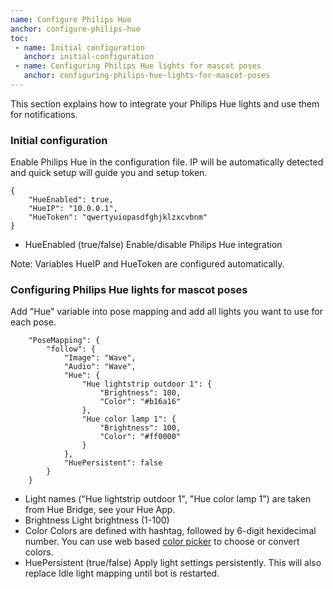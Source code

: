 ```yaml
---
name: Configure Philips Hue
anchor: configure-philips-hue
toc: 
 - name: Initial configuration
   anchor: initial-configuration
 - name: Configuring Philips Hue lights for mascot poses
   anchor: configuring-philips-hue-lights-for-mascot-poses
---
```

This section explains how to integrate your Philips Hue lights and use them for notifications.

### Initial configuration
Enable Philips Hue in the configuration file. IP will be automatically detected and quick setup will guide you and setup token.
```
{
    "HueEnabled": true,
    "HueIP": "10.0.0.1",
    "HueToken": "qwertyuiopasdfghjklzxcvbnm"
}
```
* <span class="icon settings">HueEnabled</span> (true/false) Enable/disable Philips Hue integration

<span class="icon idea">Note: Variables <span class="icon settings">HueIP</span> and <span class="icon settings">HueToken</span> are configured automatically.</span>

### Configuring Philips Hue lights for mascot poses
Add "Hue" variable into pose mapping and add all lights you want to use for each pose.
```
    "PoseMapping": {
        "follow": {
            "Image": "Wave",
            "Audio": "Wave",
            "Hue": {
                "Hue lightstrip outdoor 1": {
                    "Brightness": 100,
                    "Color": "#b16a16"
                },
                "Hue color lamp 1": {
                    "Brightness": 100,
                    "Color": "#ff0000"
                }
            },
            "HuePersistent": false
        }
    }
```

* Light names ("Hue lightstrip outdoor 1", "Hue color lamp 1") are taken from Hue Bridge, see your Hue App.
* <span class="icon settings">Brightness</span> Light brightness (1-100)
* <span class="icon settings">Color</span> Colors are defined with hashtag, followed by 6-digit hexidecimal number. You can use web based <a class="icon website" href="https://www.w3schools.com/colors/colors_picker.asp" target="_blank">color picker</a> to choose or convert colors.
* <span class="icon settings">HuePersistent</span> (true/false) Apply light settings persistently. This will also replace Idle light mapping until bot is restarted.